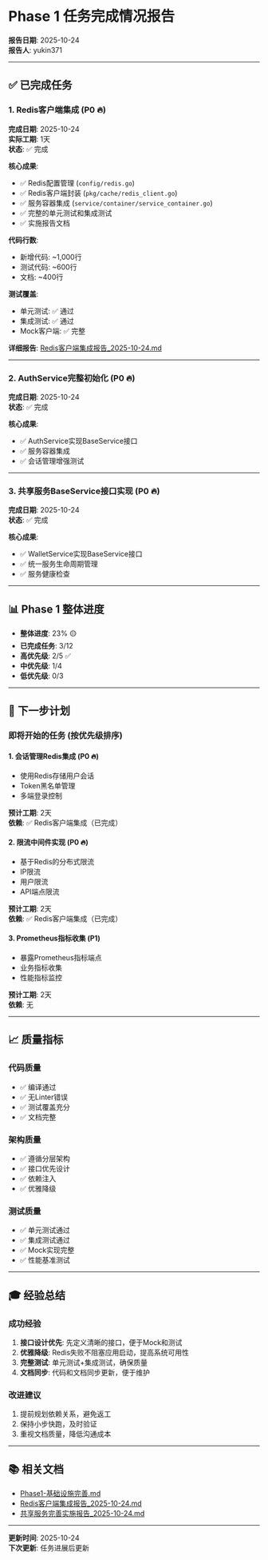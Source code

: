 # Phase 1 任务完成情况报告

**报告日期**: 2025-10-24  
**报告人**: yukin371  

---

## ✅ 已完成任务

### 1. Redis客户端集成 (P0 🔥)

**完成日期**: 2025-10-24  
**实际工期**: 1天  
**状态**: ✅ 完成

**核心成果**:
- ✅ Redis配置管理 (`config/redis.go`)
- ✅ Redis客户端封装 (`pkg/cache/redis_client.go`)
- ✅ 服务容器集成 (`service/container/service_container.go`)
- ✅ 完整的单元测试和集成测试
- ✅ 实施报告文档

**代码行数**:
- 新增代码: ~1,000行
- 测试代码: ~600行
- 文档: ~400行

**测试覆盖**:
- 单元测试: ✅ 通过
- 集成测试: ✅ 通过
- Mock客户端: ✅ 完整

**详细报告**: [Redis客户端集成报告_2025-10-24.md](./Redis客户端集成报告_2025-10-24.md)

---

### 2. AuthService完整初始化 (P0 🔥)

**完成日期**: 2025-10-24  
**状态**: ✅ 完成

**核心成果**:
- ✅ AuthService实现BaseService接口
- ✅ 服务容器集成
- ✅ 会话管理增强测试

---

### 3. 共享服务BaseService接口实现 (P0 🔥)

**完成日期**: 2025-10-24  
**状态**: ✅ 完成

**核心成果**:
- ✅ WalletService实现BaseService接口
- ✅ 统一服务生命周期管理
- ✅ 服务健康检查

---

## 📊 Phase 1 整体进度

- **整体进度**: 23% 🟡
- **已完成任务**: 3/12
- **高优先级**: 2/5 ✅
- **中优先级**: 1/4
- **低优先级**: 0/3

---

## 🎯 下一步计划

### 即将开始的任务 (按优先级排序)

#### 1. 会话管理Redis集成 (P0 🔥)
- 使用Redis存储用户会话
- Token黑名单管理
- 多端登录控制

**预计工期**: 2天  
**依赖**: ✅ Redis客户端集成（已完成）

#### 2. 限流中间件实现 (P0 🔥)
- 基于Redis的分布式限流
- IP限流
- 用户限流
- API端点限流

**预计工期**: 2天  
**依赖**: ✅ Redis客户端集成（已完成）

#### 3. Prometheus指标收集 (P1)
- 暴露Prometheus指标端点
- 业务指标收集
- 性能指标监控

**预计工期**: 2天  
**依赖**: 无

---

## 📈 质量指标

### 代码质量
- ✅ 编译通过
- ✅ 无Linter错误
- ✅ 测试覆盖充分
- ✅ 文档完整

### 架构质量
- ✅ 遵循分层架构
- ✅ 接口优先设计
- ✅ 依赖注入
- ✅ 优雅降级

### 测试质量
- ✅ 单元测试通过
- ✅ 集成测试通过
- ✅ Mock实现完整
- ✅ 性能基准测试

---

## 🎓 经验总结

### 成功经验

1. **接口设计优先**: 先定义清晰的接口，便于Mock和测试
2. **优雅降级**: Redis失败不阻塞应用启动，提高系统可用性
3. **完整测试**: 单元测试+集成测试，确保质量
4. **文档同步**: 代码和文档同步更新，便于维护

### 改进建议

1. 提前规划依赖关系，避免返工
2. 保持小步快跑，及时验证
3. 重视文档质量，降低沟通成本

---

## 📚 相关文档

- [Phase1-基础设施完善.md](../计划/阶段TODO/Phase1-基础设施完善.md)
- [Redis客户端集成报告_2025-10-24.md](./Redis客户端集成报告_2025-10-24.md)
- [共享服务完善实施报告_2025-10-24.md](../architecture/优化/共享服务完善实施报告_2025-10-24.md)

---

**更新时间**: 2025-10-24  
**下次更新**: 任务进展后更新

